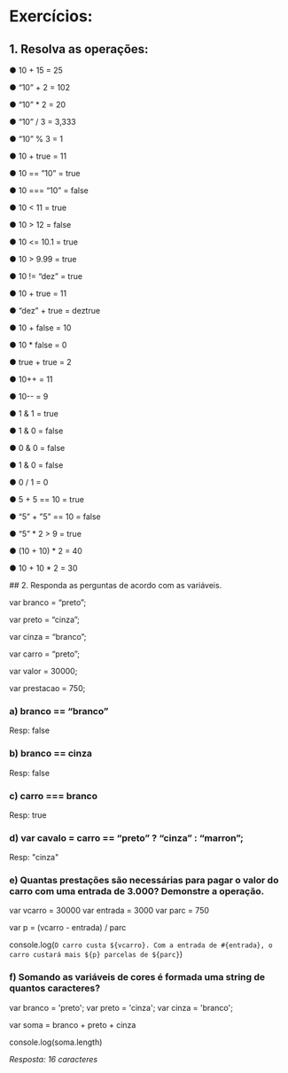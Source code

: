 # Exercícios:
## 1. Resolva as operações:
<p>● 10 + 15 = 25</p>
<p>● “10” + 2 = 102</p>
<p>● “10” * 2 = 20</p>
<p>● “10” / 3 = 3,333</p>
<p>● “10” % 3 = 1</p>
<p>● 10 + true = 11</p>
<p>● 10 == ”10” = true</p>
<p>● 10 === “10” = false</p>
<p>● 10 < 11 = true</p>
<p>● 10 > 12 = false</p>
<p>● 10 <= 10.1 = true</p>
<p>● 10 > 9.99 = true</p>
<p>● 10 != “dez” = true</p>
<p>● 10 + true = 11</p>
<p>● “dez” + true = deztrue</p>
<p>● 10 + false = 10</p>
<p>● 10 * false = 0</p>
<p>● true + true = 2</p>
<p>● 10++ = 11</p>
<p>● 10-- = 9</p>
<p>● 1 & 1 = true</p>
<p>● 1 & 0 = false</p>
<p>● 0 & 0 = false</p>
<p>● 1 & 0 = false</p>
<p>● 0 / 1 = 0 </p>
<p>● 5 + 5 == 10 = true</p>
<p>● “5” + ”5” == 10 = false</p>
<p>● “5” * 2 > 9 = true</p>
<p>● (10 + 10) * 2 = 40</p>
<p>● 10 + 10 * 2 = 30</p>
## 2. Responda as perguntas de acordo com as variáveis.
<p>var branco = “preto”;</p>
<p>var preto = “cinza”;</p>
<p>var cinza = “branco”;</p>
<p>var carro = “preto”;</p>
<p>var valor = 30000;</p>
<p>var prestacao = 750;</p>

### a) branco == “branco”  
Resp: false

### b) branco == cinza     
Resp: false

### c) carro === branco    
Resp: true

### d) var cavalo = carro == “preto” ? “cinza” : “marron”;  
Resp: "cinza"

### e) Quantas prestações são necessárias para pagar o valor do carro com uma entrada de 3.000? Demonstre a operação. 

var vcarro = 30000
var entrada = 3000
var parc = 750

var p = (vcarro - entrada) / parc

console.log(`O carro custa ${vcarro}. Com a entrada de #{entrada}, o carro custará mais ${p} parcelas de ${parc}`)

### f) Somando as variáveis de cores é formada uma string de quantos caracteres?

var branco = 'preto';
var preto = 'cinza';
var cinza = 'branco';

var soma = branco + preto + cinza

console.log(soma.length)

*Resposta: 16 caracteres*